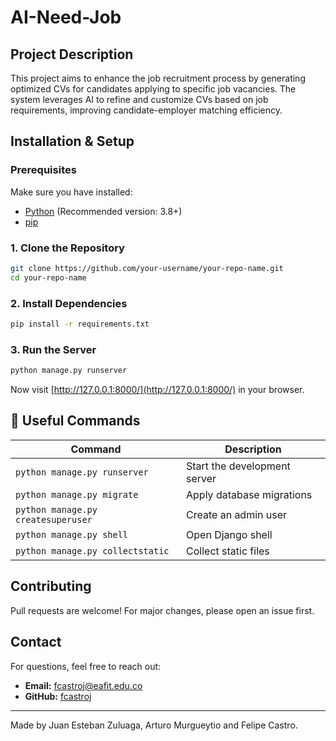 # AI-Need-Job


## Project Description
This project aims to enhance the job recruitment process by generating optimized CVs for candidates applying to specific job vacancies. The system leverages AI to refine and customize CVs based on job requirements, improving candidate-employer matching efficiency.

## Installation & Setup
### Prerequisites
Make sure you have installed:
- [Python](https://www.python.org/) (Recommended version: 3.8+)
- [pip](https://pip.pypa.io/en/stable/)

### 1. Clone the Repository
```sh
git clone https://github.com/your-username/your-repo-name.git
cd your-repo-name
```

### 2. Install Dependencies
```sh
pip install -r requirements.txt
```

### 3. Run the Server
```sh
python manage.py runserver
```
Now visit [http://127.0.0.1:8000/](http://127.0.0.1:8000/) in your browser.

## 🔧 Useful Commands
| Command | Description |
|---------|-------------|
| `python manage.py runserver` | Start the development server |
| `python manage.py migrate` | Apply database migrations |
| `python manage.py createsuperuser` | Create an admin user |
| `python manage.py shell` | Open Django shell |
| `python manage.py collectstatic` | Collect static files |


## Contributing
Pull requests are welcome! For major changes, please open an issue first.

## Contact
For questions, feel free to reach out:
- **Email:** fcastroj@eafit.edu.co
- **GitHub:** [fcastroj](https://github.com/fcastroj)

---
Made by Juan Esteban Zuluaga, Arturo Murgueytio and Felipe Castro.
